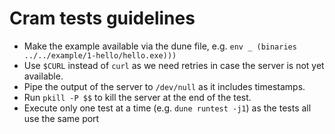 # Cram tests guidelines
* Make the example available via the dune file, e.g. `env _ (binaries ../../example/1-hello/hello.exe)))`
* Use `$CURL` instead of `curl` as we need retries in case the server is not yet available.
* Pipe the output of the server to `/dev/null` as it includes timestamps.
* Run `pkill -P $$` to kill the server at the end of the test.
* Execute only one test at a time (e.g. `dune runtest -j1`) as the tests all use the same port
